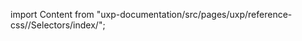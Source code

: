 
import Content from "uxp-documentation/src/pages/uxp/reference-css//Selectors/index/";

<Content query="product=photoshop"/>
